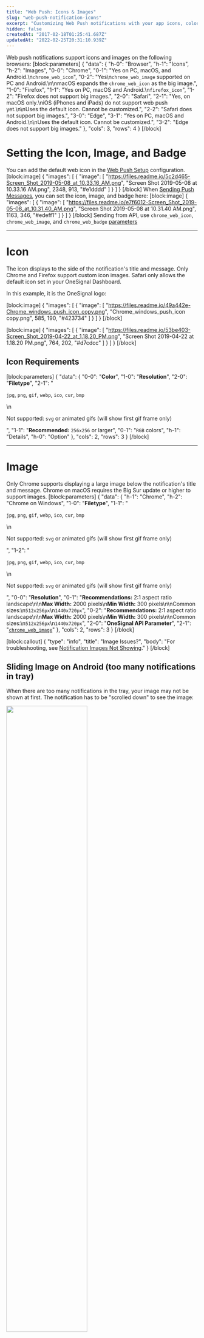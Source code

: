 ```yaml
---
title: "Web Push: Icons & Images"
slug: "web-push-notification-icons"
excerpt: "Customizing Web Push notifications with your app icons, colors, and style."
hidden: false
createdAt: "2017-02-18T01:25:41.687Z"
updatedAt: "2022-02-25T20:31:10.939Z"
---
```

Web push notifications support icons and images on the following browsers:
[block:parameters]
{
  "data": {
    "h-0": "Browser",
    "h-1": "Icons",
    "h-2": "Images",
    "0-0": "Chrome",
    "0-1": "Yes on PC, macOS, and Android.\n`chrome_web_icon`",
    "0-2": "Yes\n`chrome_web_image` supported on PC and Android.\n\nmacOS expands the `chrome_web_icon` as the big image.",
    "1-0": "Firefox",
    "1-1": "Yes on PC, macOS and Android.\n`firefox_icon`",
    "1-2": "Firefox does not support big images.",
    "2-0": "Safari",
    "2-1": "Yes, on macOS only.\niOS (iPhones and iPads) do not support web push yet.\n\nUses the default icon. Cannot be customized.",
    "2-2": "Safari does not support big images.",
    "3-0": "Edge",
    "3-1": "Yes on PC, macOS and Android.\n\nUses the default icon. Cannot be customized.",
    "3-2": "Edge does not support big images."
  },
  "cols": 3,
  "rows": 4
}
[/block]
# Setting the Icon, Image, and Badge

You can add the default web icon in the [Web Push Setup](doc:web-push-quickstart) configuration.
[block:image]
{
  "images": [
    {
      "image": [
        "https://files.readme.io/5c2d465-Screen_Shot_2019-05-08_at_10.33.16_AM.png",
        "Screen Shot 2019-05-08 at 10.33.16 AM.png",
        2348,
        913,
        "#e1dddd"
      ]
    }
  ]
}
[/block]
When [Sending Push Messages](doc:sending-notifications), you can set the icon, image, and badge here:
[block:image]
{
  "images": [
    {
      "image": [
        "https://files.readme.io/e7f6012-Screen_Shot_2019-05-08_at_10.31.40_AM.png",
        "Screen Shot 2019-05-08 at 10.31.40 AM.png",
        1163,
        346,
        "#edeff1"
      ]
    }
  ]
}
[/block]
Sending from API, use `chrome_web_icon`, `chrome_web_image`, and `chrome_web_badge` [parameters](https://documentation.onesignal.com/reference#appearance)

- ---
# Icon

The icon displays to the side of the notification's title and message. Only Chrome and Firefox support custom icon images. Safari only allows the default icon set in your OneSignal Dashboard.

In this example, it is the OneSignal logo:


[block:image]
{
  "images": [
    {
      "image": [
        "https://files.readme.io/49a442e-Chrome_windows_push_icon_copy.png",
        "Chrome_windows_push_icon copy.png",
        585,
        190,
        "#423734"
      ]
    }
  ]
}
[/block]

[block:image]
{
  "images": [
    {
      "image": [
        "https://files.readme.io/53be403-Screen_Shot_2019-04-22_at_1.18.20_PM.png",
        "Screen Shot 2019-04-22 at 1.18.20 PM.png",
        764,
        202,
        "#d7cdcc"
      ]
    }
  ]
}
[/block]
## Icon Requirements

[block:parameters]
{
  "data": {
    "0-0": "**Color**",
    "1-0": "**Resolution**",
    "2-0": "**Filetype**",
    "2-1": "<p>`jpg`, `png`, `gif`, `webp`, `ico`, `cur`, `bmp` </p>\n<p>Not supported: `svg` or animated gifs (will show first gif frame only)</p>",
    "1-1": "**Recommended:** `256x256` or larger",
    "0-1": "`RGB` colors",
    "h-1": "Details",
    "h-0": "Option"
  },
  "cols": 2,
  "rows": 3
}
[/block]

----
# Image

Only Chrome supports displaying a large image below the notification's title and message. Chrome on macOS requires the Big Sur update or higher to support images.
[block:parameters]
{
  "data": {
    "h-1": "Chrome",
    "h-2": "Chrome on Windows",
    "1-0": "**Filetype**",
    "1-1": "<p>`jpg`, `png`, `gif`, `webp`, `ico`, `cur`, `bmp` </p>\n<p>Not supported: `svg` or animated gifs (will show first gif frame only)</p>",
    "1-2": "<p>`jpg`, `png`, `gif`, `webp`, `ico`, `cur`, `bmp` </p>\n<p>Not supported: `svg` or animated gifs (will show first gif frame only)</p>",
    "0-0": "**Resolution**",
    "0-1": "**Recommendations:** 2:1 aspect ratio landscape\n\n**Max Width:** 2000 pixels\n**Min Width:** 300 pixels\n\nCommon sizes:\n`512x256px`\n`1440x720px`",
    "0-2": "**Recommendations:** 2:1 aspect ratio landscape\n\n**Max Width:** 2000 pixels\n**Min Width:** 300 pixels\n\nCommon sizes:\n`512x256px`\n`1440x720px`",
    "2-0": "**OneSignal API Parameter**",
    "2-1": "[`chrome_web_image`](https://documentation.onesignal.com/reference#attachments)"
  },
  "cols": 2,
  "rows": 3
}
[/block]

[block:callout]
{
  "type": "info",
  "title": "Image Issues?",
  "body": "For troubleshooting, see [Notification Images Not Showing](doc:notification-images-not-showing)."
}
[/block]
## Sliding Image on Android (too many notifications in tray)

When there are too many notifications in the tray, your image may not be shown at first. The notification has to be "scrolled down" to see the image:

<img src="https://i.imgur.com/FTTfx6r.gif" width="65%">

- ---
# Badge
**Chrome on Android**

For Chrome 53+ on Android 6.0+, the badge replaces the Chrome browser icon that appears on the notification tray and above the title. In this example, a custom badge for the app replaces the Chrome browser icon:

<img src="https://i.imgur.com/QlvgQzH.png" style="max-width: 80%;">

<img src="https://i.imgur.com/M221yn0.png" style="max-width: 80%;">

## Badge Requirements

[block:parameters]
{
  "data": {
    "0-0": "**Color**",
    "1-0": "**Resolution**",
    "2-0": "**Filetype**",
    "2-1": "<p>`png`, `gif`, `webp`, `ico`, `cur`, `bmp` </p>\n<p>Not supported: `svg` or animated gifs (will show first gif frame only)</p>\n<p>Must use an HTTPS URL</p>",
    "1-1": "`72x72` or larger",
    "0-1": "<p>`Alpha` channel only</p>\n<p>Not supported: RGB channels. Badges use alpha channels because they must appear on both light and dark backgrounds.</p>"
  },
  "cols": 2,
  "rows": 3
}
[/block]

[Here's an example badge icon](https://i.imgur.com/9QFB20F.png) of our OneSignal logo that uses only the alpha channel.